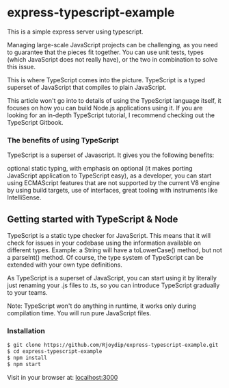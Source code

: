 # express-typescript-example

This is a simple express server using typescript.

Managing large-scale JavaScript projects can be challenging, as you need to guarantee that the pieces fit together. You can use unit tests, types (which JavaScript does not really have), or the two in combination to solve this issue.

This is where TypeScript comes into the picture. TypeScript is a typed superset of JavaScript that compiles to plain JavaScript.

This article won't go into to details of using the TypeScript language itself, it focuses on how you can build Node.js applications using it. If you are looking for an in-depth TypeScript tutorial, I recommend checking out the TypeScript Gitbook.

### The benefits of using TypeScript

TypeScript is a superset of Javascript. It gives you the following benefits:

optional static typing, with emphasis on optional (it makes porting JavaScript application to TypeScript easy),
as a developer, you can start using ECMAScript features that are not supported by the current V8 engine by using build targets,
use of interfaces,
great tooling with instruments like IntelliSense.

## Getting started with TypeScript & Node

TypeScript is a static type checker for JavaScript. This means that it will check for issues in your codebase using the information available on different types. Example: a String will have a toLowerCase() method, but not a parseInt() method. Of course, the type system of TypeScript can be extended with your own type definitions.

As TypeScript is a superset of JavaScript, you can start using it by literally just renaming your .js files to .ts, so you can introduce TypeScript gradually to your teams.

Note: TypeScript won't do anything in runtime, it works only during compilation time. You will run pure JavaScript files.

### Installation

```sh
$ git clone https://github.com/Rjoydip/express-typescript-example.git
$ cd express-typescript-example
$ npm install
$ npm start
```

Visit in your browser at: [localhost:3000](http://localhost:3000)